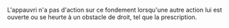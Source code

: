 L'appauvri n'a pas d'action sur ce fondement lorsqu'une autre action lui est ouverte ou se heurte à un obstacle de droit, tel que la prescription.

